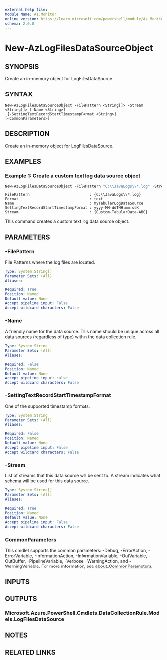 ```yaml
---
external help file:
Module Name: Az.Monitor
online version: https://learn.microsoft.com/powershell/module/Az.Monitor/new-azlogfilesdatasourceobject
schema: 2.0.0
---
```


# New-AzLogFilesDataSourceObject

## SYNOPSIS
Create an in-memory object for LogFilesDataSource.

## SYNTAX

```
New-AzLogFilesDataSourceObject -FilePattern <String[]> -Stream <String[]> [-Name <String>]
 [-SettingTextRecordStartTimestampFormat <String>] [<CommonParameters>]
```

## DESCRIPTION
Create an in-memory object for LogFilesDataSource.

## EXAMPLES

### Example 1: Create a custom text log data source object
```powershell
New-AzLogFilesDataSourceObject -FilePattern "C:\\JavaLogs\\*.log" -Stream "Custom-TabularData-ABC" -Name myTabularLogDataSource -SettingTextRecordStartTimestampFormat "yyyy-MM-ddTHH:mm:ssK"
```

```output
FilePattern                           : {C:\\JavaLogs\\*.log}
Format                                : text
Name                                  : myTabularLogDataSource
SettingTextRecordStartTimestampFormat : yyyy-MM-ddTHH:mm:ssK
Stream                                : {Custom-TabularData-ABC}
```

This command creates a custom text log data source object.

## PARAMETERS

### -FilePattern
File Patterns where the log files are located.

```yaml
Type: System.String[]
Parameter Sets: (All)
Aliases:

Required: True
Position: Named
Default value: None
Accept pipeline input: False
Accept wildcard characters: False
```

### -Name
A friendly name for the data source.
        This name should be unique across all data sources (regardless of type) within the data collection rule.

```yaml
Type: System.String
Parameter Sets: (All)
Aliases:

Required: False
Position: Named
Default value: None
Accept pipeline input: False
Accept wildcard characters: False
```

### -SettingTextRecordStartTimestampFormat
One of the supported timestamp formats.

```yaml
Type: System.String
Parameter Sets: (All)
Aliases:

Required: False
Position: Named
Default value: None
Accept pipeline input: False
Accept wildcard characters: False
```

### -Stream
List of streams that this data source will be sent to.
        A stream indicates what schema will be used for this data source.

```yaml
Type: System.String[]
Parameter Sets: (All)
Aliases:

Required: True
Position: Named
Default value: None
Accept pipeline input: False
Accept wildcard characters: False
```

### CommonParameters
This cmdlet supports the common parameters: -Debug, -ErrorAction, -ErrorVariable, -InformationAction, -InformationVariable, -OutVariable, -OutBuffer, -PipelineVariable, -Verbose, -WarningAction, and -WarningVariable. For more information, see [about_CommonParameters](http://go.microsoft.com/fwlink/?LinkID=113216).

## INPUTS

## OUTPUTS

### Microsoft.Azure.PowerShell.Cmdlets.DataCollectionRule.Models.LogFilesDataSource

## NOTES

## RELATED LINKS

